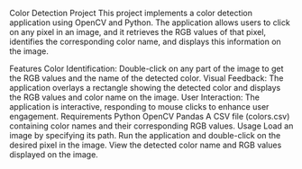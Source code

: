 Color Detection Project
This project implements a color detection application using OpenCV and Python. The application allows users to click on any pixel in an image, and it retrieves the RGB values of that pixel, identifies the corresponding color name, and displays this information on the image.

Features
Color Identification: Double-click on any part of the image to get the RGB values and the name of the detected color.
Visual Feedback: The application overlays a rectangle showing the detected color and displays the RGB values and color name on the image.
User Interaction: The application is interactive, responding to mouse clicks to enhance user engagement.
Requirements
Python
OpenCV
Pandas
A CSV file (colors.csv) containing color names and their corresponding RGB values.
Usage
Load an image by specifying its path.
Run the application and double-click on the desired pixel in the image.
View the detected color name and RGB values displayed on the image.

